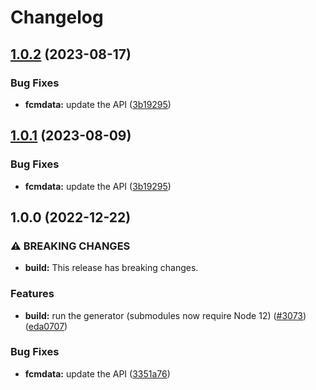 # Changelog

## [1.0.2](https://github.com/googleapis/google-api-nodejs-client/compare/fcmdata-v1.0.1...fcmdata-v1.0.2) (2023-08-17)


### Bug Fixes

* **fcmdata:** update the API ([3b19295](https://github.com/googleapis/google-api-nodejs-client/commit/3b192956b2a4508f62d55d1a21a240bbb579bf3a))

## [1.0.1](https://github.com/googleapis/google-api-nodejs-client/compare/fcmdata-v1.0.0...fcmdata-v1.0.1) (2023-08-09)


### Bug Fixes

* **fcmdata:** update the API ([3b19295](https://github.com/googleapis/google-api-nodejs-client/commit/3b192956b2a4508f62d55d1a21a240bbb579bf3a))

## 1.0.0 (2022-12-22)


### ⚠ BREAKING CHANGES

* **build:** This release has breaking changes.

### Features

* **build:** run the generator (submodules now require Node 12) ([#3073](https://github.com/googleapis/google-api-nodejs-client/issues/3073)) ([eda0707](https://github.com/googleapis/google-api-nodejs-client/commit/eda07079dadab46a80b6f9ede618f4f43030169e))


### Bug Fixes

* **fcmdata:** update the API ([3351a76](https://github.com/googleapis/google-api-nodejs-client/commit/3351a76b647ae72a1fa72bf6efa0727021a76c36))
